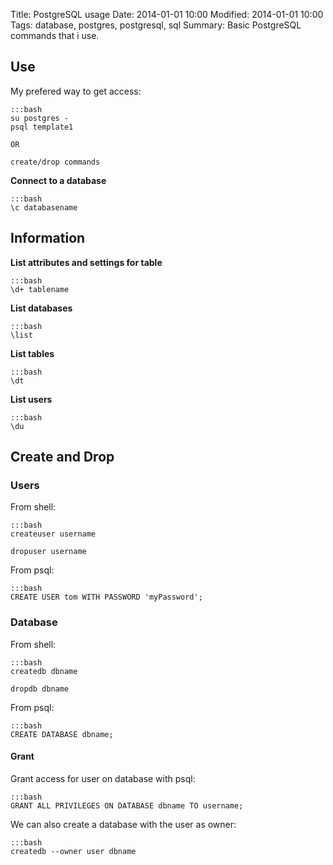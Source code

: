 Title: PostgreSQL usage
Date: 2014-01-01 10:00
Modified: 2014-01-01 10:00
Tags: database, postgres, postgresql, sql
Summary: Basic PostgreSQL commands that i use.

## Use

My prefered way to get access:

    :::bash
    su postgres -
    psql template1

    OR

    create/drop commands


**Connect to a database**

    :::bash
    \c databasename

## Information 

**List attributes and settings for table**

    :::bash
    \d+ tablename

**List databases**

    :::bash
    \list

**List tables**

    :::bash
    \dt

**List users**

    :::bash
    \du


## Create and Drop

### Users

From shell:

    :::bash 
    createuser username

    dropuser username

From psql:

    :::bash
    CREATE USER tom WITH PASSWORD 'myPassword';

### Database

From shell:
    
    :::bash
    createdb dbname

    dropdb dbname

From psql:

    :::bash
    CREATE DATABASE dbname;

#### Grant

Grant access for user on database with psql:

    :::bash
    GRANT ALL PRIVILEGES ON DATABASE dbname TO username;


We can also create a database with the user as owner:

    :::bash
    createdb --owner user dbname
